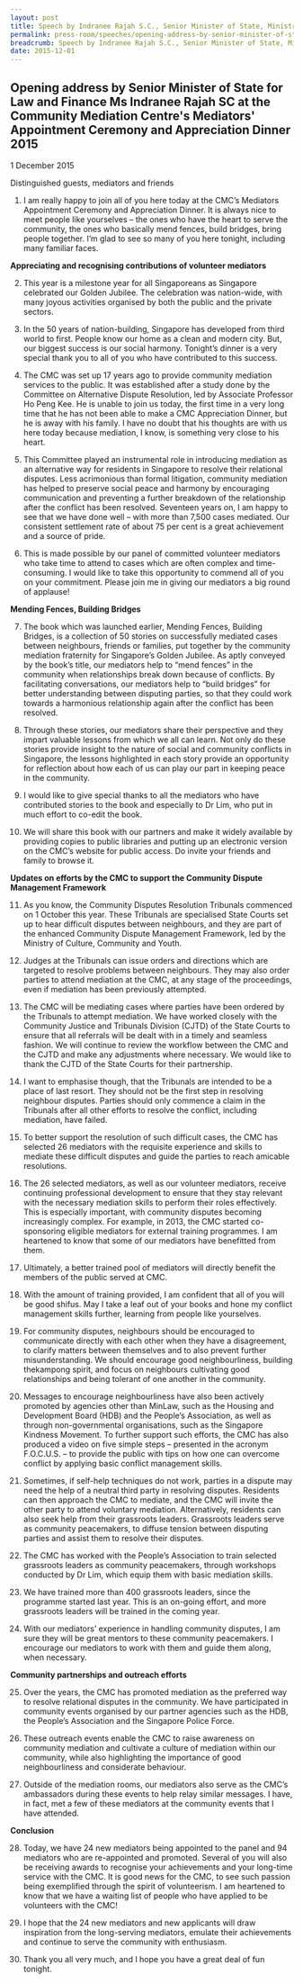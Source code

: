 ```yaml
---
layout: post
title: Speech by Indranee Rajah S.C., Senior Minister of State, Ministry of Law and Ministry of Finance, at the Community Mediation Centre's Mediators' Appointment Ceremony and Appreciation Dinner 2016
permalink: press-room/speeches/opening-address-by-senior-minister-of-state-for-law-and-finance/
breadcrumb: Speech by Indranee Rajah S.C., Senior Minister of State, Ministry of Law and Ministry of Finance, at the Community Mediation Centre's Mediators' Appointment Ceremony and Appreciation Dinner 2016
date: 2015-12-01
---
```


Opening address by Senior Minister of State for Law and Finance Ms Indranee Rajah SC at the Community Mediation Centre's Mediators' Appointment Ceremony and Appreciation Dinner 2015
---

1 December 2015

Distinguished guests, mediators and friends

1. I am really happy to join all of you here today at the CMC’s Mediators Appointment Ceremony and Appreciation Dinner. It is always nice to meet people like yourselves – the ones who have the heart to serve the community, the ones who basically mend fences, build bridges, bring people together. I’m glad to see so many of you here tonight, including many familiar faces.

**Appreciating and recognising contributions of volunteer mediators**

2. This year is a milestone year for all Singaporeans as Singapore celebrated our Golden Jubilee. The celebration was nation-wide, with many joyous activities organised by both the public and the private sectors.

3. In the 50 years of nation-building, Singapore has developed from third world to first. People know our home as a clean and modern city. But, our biggest success is our social harmony. Tonight’s dinner is a very special thank you to all of you who have contributed to this success.

4. The CMC was set up 17 years ago to provide community mediation services to the public. It was established after a study done by the Committee on Alternative Dispute Resolution, led by Associate Professor Ho Peng Kee. He is unable to join us today, the first time in a very long time that he has not been able to make a CMC Appreciation Dinner, but he is away with his family. I have no doubt that his thoughts are with us here today because mediation, I know, is something very close to his heart.

5. This Committee played an instrumental role in introducing mediation as an alternative way for residents in Singapore to resolve their relational disputes. Less acrimonious than formal litigation, community mediation has helped to preserve social peace and harmony by encouraging communication and preventing a further breakdown of the relationship after the conflict has been resolved. Seventeen years on, I am happy to see that we have done well – with more than 7,500 cases mediated. Our consistent settlement rate of about 75 per cent is a great achievement and a source of pride.

6. This is made possible by our panel of committed volunteer mediators who take time to attend to cases which are often complex and time-consuming. I would like to take this opportunity to commend all of you on your commitment. Please join me in giving our mediators a big round of applause!

**Mending Fences, Building Bridges**

7. The book which was launched earlier, Mending Fences, Building Bridges, is a collection of 50 stories on successfully mediated cases between neighbours, friends or families, put together by the community mediation fraternity for Singapore’s Golden Jubilee. As aptly conveyed by the book’s title, our mediators help to “mend fences” in the community when relationships break down because of conflicts. By facilitating conversations, our mediators help to “build bridges” for better understanding between disputing parties, so that they could work towards a harmonious relationship again after the conflict has been resolved.

8. Through these stories, our mediators share their perspective and they impart valuable lessons from which we all can learn. Not only do these stories provide insight to the nature of social and community conflicts in Singapore, the lessons highlighted in each story provide an opportunity for reflection about how each of us can play our part in keeping peace in the community.

9. I would like to give special thanks to all the mediators who have contributed stories to the book and especially to Dr Lim, who put in much effort to co-edit the book.

10. We will share this book with our partners and make it widely available by providing copies to public libraries and putting up an electronic version on the CMC’s website for public access. Do invite your friends and family to browse it.

**Updates on efforts by the CMC to support the Community Dispute Management Framework**

11.    As you know, the Community Disputes Resolution Tribunals commenced on 1 October this year. These Tribunals are specialised State Courts set up to hear difficult disputes between neighbours, and they are part of the enhanced Community Dispute Management Framework, led by the Ministry of Culture, Community and Youth.

12. Judges at the Tribunals can issue orders and directions which are targeted to resolve problems between neighbours. They may also order parties to attend mediation at the CMC, at any stage of the proceedings, even if mediation has been previously attempted.

13. The CMC will be mediating cases where parties have been ordered by the Tribunals to attempt mediation. We have worked closely with the Community Justice and Tribunals Division (CJTD) of the State Courts to ensure that all referrals will be dealt with in a timely and seamless fashion. We will continue to review the workflow between the CMC and the CJTD and make any adjustments where necessary. We would like to thank the CJTD of the State Courts for their partnership. 

14. I want to emphasise though, that the Tribunals are intended to be a place of last resort. They should not be the first step in resolving neighbour disputes. Parties should only commence a claim in the Tribunals after all other efforts to resolve the conflict, including mediation, have failed.

15. To better support the resolution of such difficult cases, the CMC has selected 26 mediators with the requisite experience and skills to mediate these difficult disputes and guide the parties to reach amicable resolutions.

16. The 26 selected mediators, as well as our volunteer mediators, receive continuing professional development to ensure that they stay relevant with the necessary mediation skills to perform their roles effectively. This is especially important, with community disputes becoming increasingly complex. For example, in 2013, the CMC started co-sponsoring eligible mediators for external training programmes. I am heartened to know that some of our mediators have benefitted from them.

17. Ultimately, a better trained pool of mediators will directly benefit the members of the public served at CMC.

18. With the amount of training provided, I am confident that all of you will be good shifus. May I take a leaf out of your books and hone my conflict management skills further, learning from people like yourselves.

19. For community disputes, neighbours should be encouraged to communicate directly with each other when they have a disagreement, to clarify matters between themselves and to also prevent further misunderstanding. We should encourage good neighbourliness, building thekampong spirit, and focus on neighbours cultivating good relationships and being tolerant of one another in the community.

20. Messages to encourage neighbourliness have also been actively promoted by agencies other than MinLaw, such as the Housing and Development Board (HDB) and the People’s Association, as well as through non-governmental organisations, such as the Singapore Kindness Movement. To further support such efforts, the CMC has also produced a video on five simple steps – presented in the acronym F.O.C.U.S. – to provide the public with tips on how one can overcome conflict by applying basic conflict management skills.

21. Sometimes, if self-help techniques do not work, parties in a dispute may need the help of a neutral third party in resolving disputes. Residents can then approach the CMC to mediate, and the CMC will invite the other party to attend voluntary mediation. Alternatively, residents can also seek help from their grassroots leaders. Grassroots leaders serve as community peacemakers, to diffuse tension between disputing parties and assist them to resolve their disputes.

22. The CMC has worked with the People’s Association to train selected grassroots leaders as community peacemakers, through workshops conducted by Dr Lim, which equip them with basic mediation skills.

23. We have trained more than 400 grassroots leaders, since the programme started last year. This is an on-going effort, and more grassroots leaders will be trained in the coming year.

24. With our mediators’ experience in handling community disputes, I am sure they will be great mentors to these community peacemakers. I encourage our mediators to work with them and guide them along, when necessary.

**Community partnerships and outreach efforts**

25. Over the years, the CMC has promoted mediation as the preferred way to resolve relational disputes in the community. We have participated in community events organised by our partner agencies such as the HDB, the People’s Association and the Singapore Police Force.

26. These outreach events enable the CMC to raise awareness on community mediation and cultivate a culture of mediation within our community, while also highlighting the importance of good neighbourliness and considerate behaviour.

27. Outside of the mediation rooms, our mediators also serve as the CMC’s ambassadors during these events to help relay similar messages. I have, in fact, met a few of these mediators at the community events that I have attended.

**Conclusion**

28. Today, we have 24 new mediators being appointed to the panel and 94 mediators who are re-appointed and promoted. Several of you will also be receiving awards to recognise your achievements and your long-time service with the CMC. It is good news for the CMC, to see such passion being exemplified through the spirit of volunteerism. I am heartened to know that we have a waiting list of people who have applied to be volunteers with the CMC!

29. I hope that the 24 new mediators and new applicants will draw inspiration from the long-serving mediators, emulate their achievements and continue to serve the community with enthusiasm.

30. Thank you all very much, and I hope you have a great deal of fun tonight.
